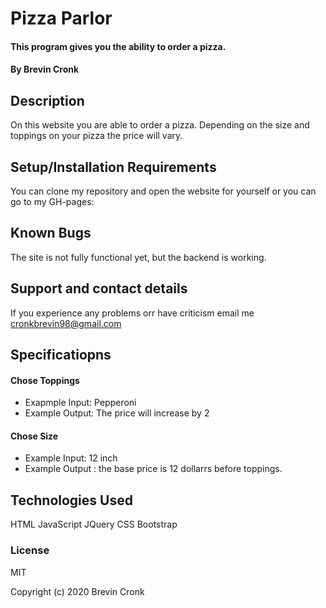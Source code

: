 # Pizza Parlor

#### This program gives you the ability to order a pizza.

#### By Brevin Cronk

## Description
On this website you are able to order a pizza. Depending on the size and toppings on your pizza the price will vary.

## Setup/Installation Requirements
 You can clone my repository and open the website for yourself or you can go to my GH-pages:

## Known Bugs
The site is not fully functional yet, but the backend is working.

## Support and contact details
If you experience any problems orr have criticism email me cronkbrevin98@gmail.com

## Specificatiopns

#### Chose Toppings
* Exapmple Input: Pepperoni
* Example Output: The price will increase by 2
#### Chose Size
* Example Input: 12 inch
* Example Output : the base price is 12 dollarrs before toppings.
## Technologies Used

HTML
JavaScript
JQuery
CSS
Bootstrap

### License

MIT

Copyright (c) 2020 Brevin Cronk
